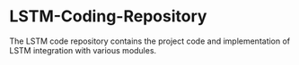 # LSTM-Coding-Repository
The LSTM code repository contains the project code and implementation of LSTM integration with various modules.
